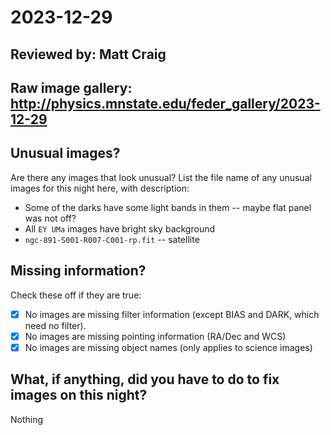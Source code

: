 # 2023-12-29

## Reviewed by:   Matt Craig 

## Raw image gallery: http://physics.mnstate.edu/feder_gallery/2023-12-29

## Unusual images?

Are there any images that look unusual? List the file name of any unusual images for this night here, with description:

+ Some of the darks have some light bands in them -- maybe flat panel was not off?
+ All `EY UMa` images have bright sky background 
+ `ngc-891-S001-R007-C001-rp.fit` -- satellite

## Missing information?

Check these off if they are true:

- [x] No images are missing filter information (except BIAS and DARK, which need no filter).
- [x] No images are missing pointing information (RA/Dec and WCS)
- [x] No images are missing object names (only applies to science images)

## What, if anything, did you have to do to fix images on this night?

Nothing
